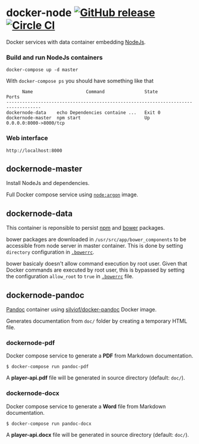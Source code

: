 # docker-node  [![GitHub release](https://img.shields.io/github/release/qubyte/rubidium.svg)](https://github.com/Spoon4/docker-node/releases/tag/v1.0.0) [![Circle CI](https://circleci.com/gh/Spoon4/docker-node.svg?style=shield&circle-token:235510c83bfbf4f7f9631a83fb6dc2a54e60972e)](https://circleci.com/gh/Spoon4/docker-node)

Docker services with data container embedding [NodeJs][nodejs].

### Build and run NodeJs containers

    docker-compose up -d master

With `docker-compose ps` you should have something like that

```
      Name                    Command               State            Ports          
-----------------------------------------------------------------------------------
dockernode-data    echo Dependencies containe ...   Exit 0                          
dockernode-master  npm start                        Up       0.0.0.0:8000->8000/tcp
```

### Web interface

    http://localhost:8000

## dockernode-master

Install NodeJs and dependencies.

Full Docker compose service using [`node:argon`][node-argon] image.

## dockernode-data

This container is reponsible to persist [npm][npm] and [bower][bower] packages.

bower packages are downloaded in `/usr/src/app/bower_components` to be accessible from node server in master container.
This is done by setting `directory` configuration in [`.bowerrc`][bowerrc].

bower basicaly doesn't allow command execution by root user. Given that Docker commands are executed by root user, this is bypassed by setting the configuration `allow_root` to `true` in [`.bowerrc`][bowerrc] file.

## dockernode-pandoc

[Pandoc][pandoc] container using [silviof/docker-pandoc][docker-pandoc] Docker image.

Generates documentation from `doc/` folder by creating a temporary HTML file.

### dockernode-pdf

Docker compose service to generate a **PDF** from Markdown documentation.

    
    $ docker-compose run pandoc-pdf
    

A **player-api.pdf** file will be generated in source directory (default: `doc/`).

### dockernode-docx

Docker compose service to generate a **Word** file from Markdown documentation.

    
    $ docker-compose run pandoc-docx
    

A **player-api.docx** file will be generated in source directory (default: `doc/`).


[nodejs]:        https://nodejs.org
[npm]:           http://www.npmjs.com
[bower]:         http://bower.io/
[pandoc]:        http://pandoc.org/
[docker-pandoc]: https://hub.docker.com/r/silviof/docker-pandoc/
[node-argon]:    https://hub.docker.com/_/node/
[bowerrc]:       .bowerrc
